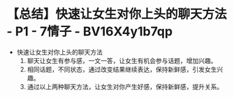 # 【总结】快速让女生对你上头的聊天方法 - P1 - 7情子 - BV16X4y1b7qp

-   快速让女生对你上头的聊天方法
    1.  聊天让女生有参与感，一文一答，让女生有机会参与话题，增加兴趣。
    2.  相同话题，不同状态，通过改变结果继续表达，保持新鲜感，引发女生兴趣。
    3.  通过以上两种聊天方法，让女生对你产生好感，保持新鲜感，提升关系。
